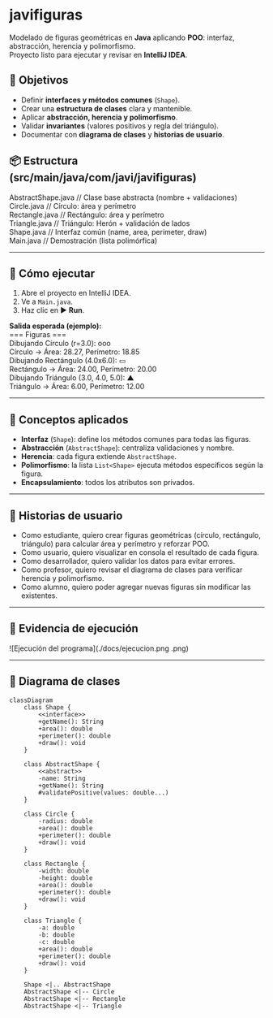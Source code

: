 # javifiguras

Modelado de figuras geométricas en **Java** aplicando **POO**: interfaz, abstracción, herencia y polimorfismo.  
Proyecto listo para ejecutar y revisar en **IntelliJ IDEA**.

## 🎯 Objetivos
- Definir **interfaces y métodos comunes** (`Shape`).
- Crear una **estructura de clases** clara y mantenible.
- Aplicar **abstracción, herencia y polimorfismo**.
- Validar **invariantes** (valores positivos y regla del triángulo).
- Documentar con **diagrama de clases** y **historias de usuario**.

## 📦 Estructura (src/main/java/com/javi/javifiguras)
AbstractShape.java // Clase base abstracta (nombre + validaciones)  
Circle.java // Círculo: área y perímetro  
Rectangle.java // Rectángulo: área y perímetro  
Triangle.java // Triángulo: Herón + validación de lados  
Shape.java // Interfaz común (name, area, perimeter, draw)  
Main.java // Demostración (lista polimórfica)

---

## 🧪 Cómo ejecutar
1. Abre el proyecto en IntelliJ IDEA.
2. Ve a `Main.java`.
3. Haz clic en ▶️ **Run**.

**Salida esperada (ejemplo):**  
=== Figuras ===  
Dibujando Círculo (r=3.0): ooo  
Círculo -> Área: 28.27, Perímetro: 18.85  
Dibujando Rectángulo (4.0x6.0): ▭  
Rectángulo -> Área: 24.00, Perímetro: 20.00  
Dibujando Triángulo (3.0, 4.0, 5.0): ▲  
Triángulo -> Área: 6.00, Perímetro: 12.00

---

## 🧠 Conceptos aplicados
- **Interfaz** (`Shape`): define los métodos comunes para todas las figuras.
- **Abstracción** (`AbstractShape`): centraliza validaciones y nombre.
- **Herencia**: cada figura extiende `AbstractShape`.
- **Polimorfismo**: la lista `List<Shape>` ejecuta métodos específicos según la figura.
- **Encapsulamiento**: todos los atributos son privados.

---

## 📘 Historias de usuario
- Como estudiante, quiero crear figuras geométricas (círculo, rectángulo, triángulo) para calcular área y perímetro y reforzar POO.  
- Como usuario, quiero visualizar en consola el resultado de cada figura.  
- Como desarrollador, quiero validar los datos para evitar errores.  
- Como profesor, quiero revisar el diagrama de clases para verificar herencia y polimorfismo.  
- Como alumno, quiero poder agregar nuevas figuras sin modificar las existentes.

---

## 📸 Evidencia de ejecución
![Ejecución del programa](./docs/ejecucion.png .png)

---

## 🧩 Diagrama de clases

```mermaid
classDiagram
    class Shape {
        <<interface>>
        +getName(): String
        +area(): double
        +perimeter(): double
        +draw(): void
    }

    class AbstractShape {
        <<abstract>>
        -name: String
        +getName(): String
        #validatePositive(values: double...)
    }

    class Circle {
        -radius: double
        +area(): double
        +perimeter(): double
        +draw(): void
    }

    class Rectangle {
        -width: double
        -height: double
        +area(): double
        +perimeter(): double
        +draw(): void
    }

    class Triangle {
        -a: double
        -b: double
        -c: double
        +area(): double
        +perimeter(): double
        +draw(): void
    }

    Shape <|.. AbstractShape
    AbstractShape <|-- Circle
    AbstractShape <|-- Rectangle
    AbstractShape <|-- Triangle
